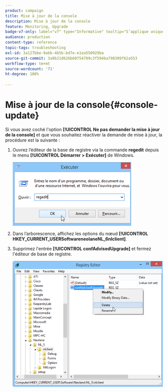 ```yaml
---
product: campaign
title: Mise à jour de la console
description: Mise à jour de la console
feature: Monitoring, Upgrade
badge-v7-only: label="v7" type="Informative" tooltip="S’applique uniquement à Campaign Classic v7"
audience: production
content-type: reference
topic-tags: troubleshooting
exl-id: 3a127bbe-9abb-4b5b-bd7e-e1ea550929ba
source-git-commit: 3a9b21d626b60754789c3f594ba798309f62a553
workflow-type: tm+mt
source-wordcount: '71'
ht-degree: 100%

---
```


# Mise à jour de la console{#console-update}



Si vous avez coché l&#39;option **[!UICONTROL Ne pas demander la mise à jour de la console]** et que vous souhaitez réactiver la demande de mise à jour, la procédure est la suivante :

1. Ouvrez l’éditeur de la base de registre via la commande **regedit** depuis le menu **[!UICONTROL Démarrer > Exécuter]** de Windows.

   ![](assets/ncs_console_update_1.png)

1. Dans l’arborescence, affichez les options du nœud **[!UICONTROL HKEY_CURRENT_USERSoftwareneolaneNL_6nlclient]**.
1. Supprimez l&#39;entrée **[!UICONTROL confAdvisedUpgrade]** et fermez l&#39;éditeur de base de registre.

   ![](assets/ncs_console_update_2.png)
